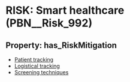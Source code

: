 # RISK: __Smart healthcare__ (PBN__Risk_992)

## Property: has_RiskMitigation

* [Patient tracking](PBN__RiskMitigation_1411)
* [Logistical tracking](PBN__RiskMitigation_1412)
* [Screening techniques](PBN__RiskMitigation_1413)

